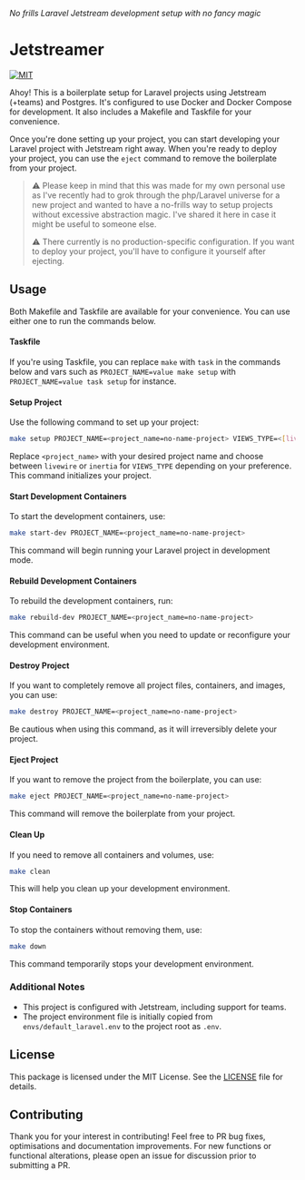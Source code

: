 _No frills Laravel Jetstream development setup with no fancy magic_

# Jetstreamer

[![MIT](https://img.shields.io/github/license/hishamk/jetstreamer)](https://img.shields.io/github/license/hishamk/jetstreamer)

Ahoy! This is a boilerplate setup for Laravel projects using Jetstream (+teams) and Postgres. It's configured to use Docker and Docker Compose for development. It also includes a Makefile and Taskfile for your convenience.

Once you're done setting up your project, you can start developing your Laravel project with Jetstream right away. When you're ready to deploy your project, you can use the `eject` command to remove the boilerplate from your project.

> ⚠️ Please keep in mind that this was made for my own personal use as I've recently had to grok through the php/Laravel universe for a new project and wanted to have a no-frills way to setup projects without excessive abstraction magic. I've shared it here in case it might be useful to someone else.
>
> ⚠️ There currently is no production-specific configuration. If you want to deploy your project, you'll have to configure it yourself after ejecting.

## Usage

Both Makefile and Taskfile are available for your convenience. You can use either one to run the commands below.

#### Taskfile

If you're using Taskfile, you can replace `make` with `task` in the commands below and vars such as `PROJECT_NAME=value make setup` with `PROJECT_NAME=value task setup` for instance.

#### Setup Project

Use the following command to set up your project:

```bash
make setup PROJECT_NAME=<project_name=no-name-project> VIEWS_TYPE=<[livewire,inertia]>
```

Replace `<project_name>` with your desired project name and choose between `livewire` or `inertia` for `VIEWS_TYPE` depending on your preference. This command initializes your project.

#### Start Development Containers

To start the development containers, use:

```bash
make start-dev PROJECT_NAME=<project_name=no-name-project>
```

This command will begin running your Laravel project in development mode.

#### Rebuild Development Containers

To rebuild the development containers, run:

```bash
make rebuild-dev PROJECT_NAME=<project_name=no-name-project>
```

This command can be useful when you need to update or reconfigure your development environment.

#### Destroy Project

If you want to completely remove all project files, containers, and images, you can use:

```bash
make destroy PROJECT_NAME=<project_name=no-name-project>
```

Be cautious when using this command, as it will irreversibly delete your project.

#### Eject Project

If you want to remove the project from the boilerplate, you can use:

```bash
make eject PROJECT_NAME=<project_name=no-name-project>
```

This command will remove the boilerplate from your project.

#### Clean Up

If you need to remove all containers and volumes, use:

```bash
make clean
```

This will help you clean up your development environment.

#### Stop Containers

To stop the containers without removing them, use:

```bash
make down
```

This command temporarily stops your development environment.

### Additional Notes

- This project is configured with Jetstream, including support for teams.
- The project environment file is initially copied from `envs/default_laravel.env` to the project root as `.env`.

## License

This package is licensed under the MIT License. See the [LICENSE](LICENSE.md) file for details.

## Contributing

Thank you for your interest in contributing! Feel free to PR bug fixes, optimisations and documentation improvements. For new functions or functional alterations, please open an issue for discussion prior to submitting a PR.
